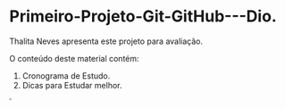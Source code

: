 # Primeiro-Projeto-Git-GitHub---Dio.

Thalita Neves apresenta este projeto para avaliação.

O conteúdo deste material contém: 

1. Cronograma de Estudo.
2. Dicas para Estudar melhor.

<img src="C:\Users\thali\OneDrive\Imagens\r6YemvF9_400x400.jpg" style="zoom:25%;" />

